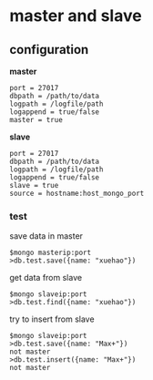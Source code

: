 # master and slave
## configuration
**master**

```
port = 27017
dbpath = /path/to/data
logpath = /logfile/path
logappend = true/false
master = true
```

**slave**

```
port = 27017
dbpath = /path/to/data
logpath = /logfile/path
logappend = true/false
slave = true
source = hostname:host_mongo_port
```

### test
save data in master

```
$mongo masterip:port
>db.test.save({name: "xuehao"})
```

get data from slave

```
$mongo slaveip:port
>db.test.find({name: "xuehao"})
```

try to insert from slave

```
$mongo slaveip:port
>db.test.save({name: "Max+"})
not master
>db.test.insert({name: "Max+"})
not master
```
